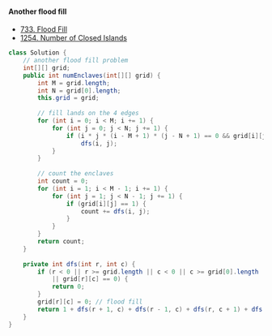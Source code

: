 #### Another flood fill

* [733. Flood Fill](https://leetcode.com/problems/flood-fill)
* [1254. Number of Closed Islands](https://leetcode.com/problems/number-of-closed-islands)

```java
class Solution {
    // another flood fill problem
    int[][] grid;
    public int numEnclaves(int[][] grid) {
        int M = grid.length;
        int N = grid[0].length;
        this.grid = grid;
        
        // fill lands on the 4 edges
        for (int i = 0; i < M; i += 1) {
            for (int j = 0; j < N; j += 1) {
                if (i * j * (i - M + 1) * (j - N + 1) == 0 && grid[i][j] == 1) 
                    dfs(i, j);
            }
        }
        
        // count the enclaves
        int count = 0;
        for (int i = 1; i < M - 1; i += 1) {
            for (int j = 1; j < N - 1; j += 1) {
                if (grid[i][j] == 1) {
                    count += dfs(i, j);
                }
            }
        }
        return count;
    }
    
    private int dfs(int r, int c) {
        if (r < 0 || r >= grid.length || c < 0 || c >= grid[0].length 
            || grid[r][c] == 0) {
            return 0;
        }
        grid[r][c] = 0; // flood fill
        return 1 + dfs(r + 1, c) + dfs(r - 1, c) + dfs(r, c + 1) + dfs(r, c - 1);
    }
}
```

